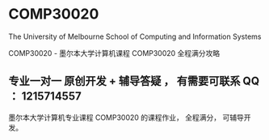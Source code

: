 # COMP30020
The University of Melbourne School of Computing and Information Systems

COMP30020 - 墨尔本大学计算机课程 COMP30020 全程满分攻略

## 专业一对一 **原创开发 + 辅导答疑** ， 有需要可联系 QQ ： **1215714557**

墨尔本大学计算机专业课程 COMP30020 的课程作业， 全程满分， 可辅导开发。

